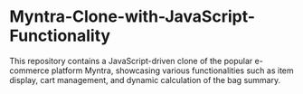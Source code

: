 # Myntra-Clone-with-JavaScript-Functionality
This repository contains a JavaScript-driven clone of the popular e-commerce platform Myntra, showcasing various functionalities such as item display, cart management, and dynamic calculation of the bag summary.
